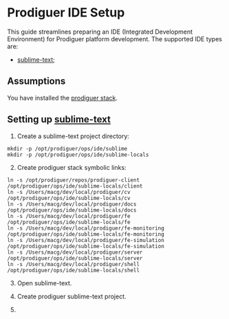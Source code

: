 # Prodiguer IDE Setup

This guide streamlines preparing an IDE (Integrated Development Environment) for Prodiguer platform development.  The supported IDE types are: 
* [sublime-text](http://www.sublimetext.com/);

## Assumptions

You have installed the [prodiguer stack](https://github.com/Prodiguer/prodiguer-docs/blob/master/devops/stack_management.md).  

## Setting up [sublime-text](http://www.sublimetext.com/)  

1.	Create a sublime-text project directory: 
<pre><code>mkdir -p /opt/prodiguer/ops/ide/sublime
mkdir -p /opt/prodiguer/ops/ide/sublime-locals
</pre></code>

2.	Create prodiguer stack symbolic links:  
<pre><code>ln -s /opt/prodiguer/repos/prodiguer-client /opt/prodiguer/ops/ide/sublime-locals/client
ln -s /Users/macg/dev/local/prodiguer/cv /opt/prodiguer/ops/ide/sublime-locals/cv
ln -s /Users/macg/dev/local/prodiguer/docs /opt/prodiguer/ops/ide/sublime-locals/docs
ln -s /Users/macg/dev/local/prodiguer/fe /opt/prodiguer/ops/ide/sublime-locals/fe
ln -s /Users/macg/dev/local/prodiguer/fe-monitoring /opt/prodiguer/ops/ide/sublime-locals/fe-monitoring
ln -s /Users/macg/dev/local/prodiguer/fe-simulation /opt/prodiguer/ops/ide/sublime-locals/fe-simulation
ln -s /Users/macg/dev/local/prodiguer/server /opt/prodiguer/ops/ide/sublime-locals/server
ln -s /Users/macg/dev/local/prodiguer/shell /opt/prodiguer/ops/ide/sublime-locals/shell
</pre></code>

3.	Open sublime-text.  

4.  Create prodiguer sublime-text project.

5.	


